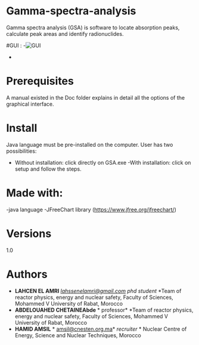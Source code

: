 # Gamma-spectra-analysis
Gamma spectra analysis (GSA) is software to locate absorption peaks, calculate peak areas and identify radionuclides.


#GUI :
-![GUI](https://user-images.githubusercontent.com/84868855/133160395-fd108504-539a-4871-9add-2fa9c1304f51.png)

-


# Prerequisites
A manual existed in the Doc folder explains in detail all the options of the graphical interface.


# Install
Java language must be pre-installed on the computer.
User has two possibilities:
- Without installation: click directly on GSA.exe
-With installation: click on setup and follow the steps.


# Made with:
-java language
-JFreeChart library (https://www.jfree.org/jfreechart/)


# Versions
1.0


# Authors
* **LAHCEN EL AMRI** *lahssenelamri@gmail.com* *phd student* *Team of reactor physics, energy and nuclear safety, Faculty of Sciences, Mohammed V University of Rabat, Morocco
*  **ABDELOUAHED CHETAINEAbde** * professor* *Team of reactor physics, energy and nuclear safety, Faculty of Sciences, Mohammed V University of Rabat, Morocco
* **HAMID AMSIL** *  amsil@cnesten.org.ma*  *recruiter* * Nuclear Centre of Energy, Science and Nuclear Techniques, Morocco
